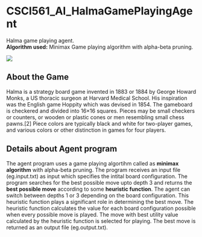 # CSCI561_AI_HalmaGamePlayingAgent
  Halma game playing agent.<br/>**Algorithm used:** Minimax Game playing algorithm with alpha-beta pruning.
  
  ![](images/halma1.png)
  
  ## About the Game
  Halma is a strategy board game invented in 1883 or 1884 by George Howard Monks, a US thoracic surgeon at Harvard Medical School. His inspiration was the English game Hoppity which was devised in 1854. The gameboard is checkered and divided into 16×16 squares. Pieces may be small checkers or counters, or wooden or plastic cones or men resembling small chess pawns.[2] Piece colors are typically black and white for two-player games, and various colors or other distinction in games for four players.
  
  ## Details about Agent program
  The agent program uses a game playing algortihm called as **minimax algorithm** with alpha-beta pruning. The program receives an input file (eg.input.txt) as input which specifies the intital board configuration. The program searches for the best possible move upto depth 3 and returns the **best possible move** according to some **heuristic function**. The agent can switch between depths 1 or 3 depending on the board configuration. This heuristic function plays a significant role in determining the best move. The heuristic function calculates the value for each board configuration possible when every possible move is played. The move with best utility value calculated by the heuristic function is selected for playing. The best move is returned as an output file (eg.output.txt).
